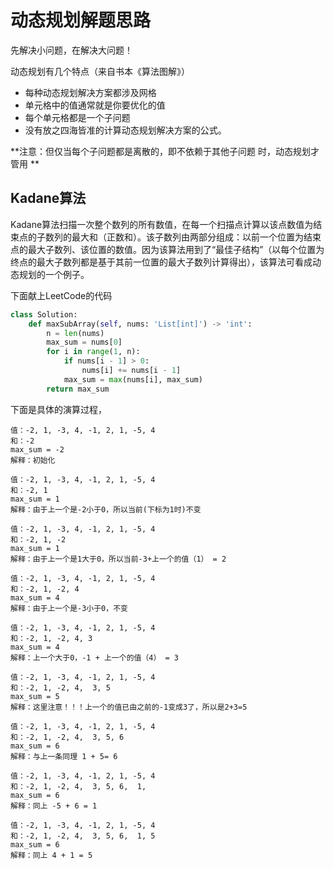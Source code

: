 # 动态规划解题思路

先解决小问题，在解决大问题！

动态规划有几个特点（来自书本《算法图解》）

- 每种动态规划解决方案都涉及网格
- 单元格中的值通常就是你要优化的值
- 每个单元格都是一个子问题
- 没有放之四海皆准的计算动态规划解决方案的公式。

**注意：但仅当每个子问题都是离散的，即不依赖于其他子问题 时，动态规划才管用 **

## Kadane算法

Kadane算法扫描一次整个数列的所有数值，在每一个扫描点计算以该点数值为结束点的子数列的最大和（正数和）。该子数列由两部分组成：以前一个位置为结束点的最大子数列、该位置的数值。因为该算法用到了“最佳子结构”（以每个位置为终点的最大子数列都是基于其前一位置的最大子数列计算得出），该算法可看成动态规划的一个例子。

下面献上LeetCode的代码

```python
class Solution:
    def maxSubArray(self, nums: 'List[int]') -> 'int':
        n = len(nums)
        max_sum = nums[0]
        for i in range(1, n):
            if nums[i - 1] > 0:
                nums[i] += nums[i - 1] 
            max_sum = max(nums[i], max_sum)
        return max_sum
```

下面是具体的演算过程，

```
值：-2, 1, -3, 4, -1, 2, 1, -5, 4
和：-2  
max_sum = -2
解释：初始化
```

```
值：-2, 1, -3, 4, -1, 2, 1, -5, 4
和：-2, 1 
max_sum = 1
解释：由于上一个是-2小于0，所以当前(下标为1时)不变
```

```
值：-2, 1, -3, 4, -1, 2, 1, -5, 4
和：-2, 1, -2 
max_sum = 1
解释：由于上一个是1大于0，所以当前-3+上一个的值（1） = 2
```

```
值：-2, 1, -3, 4, -1, 2, 1, -5, 4
和：-2, 1, -2, 4 
max_sum = 4
解释：由于上一个是-3小于0，不变
```

```
值：-2, 1, -3, 4, -1, 2, 1, -5, 4
和：-2, 1, -2, 4, 3 
max_sum = 4
解释：上一个大于0，-1 + 上一个的值（4） = 3
```

```
值：-2, 1, -3, 4, -1, 2, 1, -5, 4
和：-2, 1, -2, 4,  3, 5 
max_sum = 5
解释：这里注意！！！上一个的值已由之前的-1变成3了，所以是2+3=5
```

```
值：-2, 1, -3, 4, -1, 2, 1, -5, 4
和：-2, 1, -2, 4,  3, 5, 6 
max_sum = 6
解释：与上一条同理 1 + 5= 6
```

```
值：-2, 1, -3, 4, -1, 2, 1, -5, 4
和：-2, 1, -2, 4,  3, 5, 6,  1, 
max_sum = 6
解释：同上 -5 + 6 = 1
```

```
值：-2, 1, -3, 4, -1, 2, 1, -5, 4
和：-2, 1, -2, 4,  3, 5, 6,  1, 5 
max_sum = 6
解释：同上 4 + 1 = 5
```

